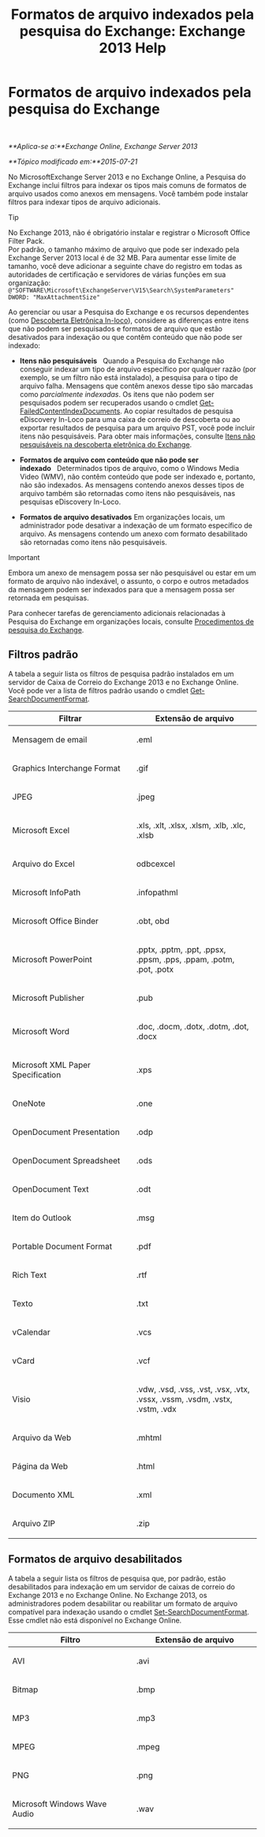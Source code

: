﻿---
title: 'Formatos de arquivo indexados pela pesquisa do Exchange: Exchange 2013 Help'
TOCTitle: Formatos de arquivo indexados pela pesquisa do Exchange
ms:assetid: e5110ac1-28e1-4554-acc3-85d08c997bc5
ms:mtpsurl: https://technet.microsoft.com/pt-br/library/Ee633485(v=EXCHG.150)
ms:contentKeyID: 52058883
ms.date: 05/22/2018
mtps_version: v=EXCHG.150
ms.translationtype: MT
---

# Formatos de arquivo indexados pela pesquisa do Exchange

 

_**Aplica-se a:**Exchange Online, Exchange Server 2013_

_**Tópico modificado em:**2015-07-21_

No MicrosoftExchange Server 2013 e no Exchange Online, a Pesquisa do Exchange inclui filtros para indexar os tipos mais comuns de formatos de arquivo usados como anexos em mensagens. Você também pode instalar filtros para indexar tipos de arquivo adicionais.


> [!TIP]
> No Exchange 2013, não é obrigatório instalar e registrar o Microsoft Office Filter Pack.<BR>Por padrão, o tamanho máximo de arquivo que pode ser indexado pela Exchange Server 2013 local é de 32 MB. Para aumentar esse limite de tamanho, você deve adicionar a seguinte chave do registro em todas as autoridades de certificação e servidores de várias funções em sua organização:<BR><CODE>@"SOFTWARE\Microsoft\ExchangeServer\V15\Search\SystemParameters" DWORD: "MaxAttachmentSize"</CODE>



Ao gerenciar ou usar a Pesquisa do Exchange e os recursos dependentes (como [Descoberta Eletrônica In-loco](in-place-ediscovery-exchange-2013-help.md)), considere as diferenças entre itens que não podem ser pesquisados e formatos de arquivo que estão desativados para indexação ou que contêm conteúdo que não pode ser indexado:

  - **Itens não pesquisáveis**   Quando a Pesquisa do Exchange não conseguir indexar um tipo de arquivo específico por qualquer razão (por exemplo, se um filtro não está instalado), a pesquisa para o tipo de arquivo falha. Mensagens que contêm anexos desse tipo são marcadas como *parcialmente indexadas*. Os itens que não podem ser pesquisados podem ser recuperados usando o cmdlet [Get-FailedContentIndexDocuments](https://technet.microsoft.com/pt-br/library/dd351154\(v=exchg.150\)). Ao copiar resultados de pesquisa eDiscovery In-Loco para uma caixa de correio de descoberta ou ao exportar resultados de pesquisa para um arquivo PST, você pode incluir itens não pesquisáveis. Para obter mais informações, consulte [Itens não pesquisáveis na descoberta eletrônica do Exchange](unsearchable-items-in-exchange-ediscovery-exchange-2013-help.md).

  - **Formatos de arquivo com conteúdo que não pode ser indexado**   Determinados tipos de arquivo, como o Windows Media Video (WMV), não contêm conteúdo que pode ser indexado e, portanto, não são indexados. As mensagens contendo anexos desses tipos de arquivo também são retornadas como itens não pesquisáveis, nas pesquisas eDiscovery In-Loco.

  - **Formatos de arquivo desativados** Em organizações locais, um administrador pode desativar a indexação de um formato específico de arquivo. As mensagens contendo um anexo com formato desabilitado são retornadas como itens não pesquisáveis.


> [!IMPORTANT]
> Embora um anexo de mensagem possa ser não pesquisável ou estar em um formato de arquivo não indexável, o assunto, o corpo e outros metadados da mensagem podem ser indexados para que a mensagem possa ser retornada em pesquisas.



Para conhecer tarefas de gerenciamento adicionais relacionadas à Pesquisa do Exchange em organizações locais, consulte [Procedimentos de pesquisa do Exchange](exchange-search-procedures-exchange-2013-help.md).

## Filtros padrão

A tabela a seguir lista os filtros de pesquisa padrão instalados em um servidor de Caixa de Correio do Exchange 2013 e no Exchange Online. Você pode ver a lista de filtros padrão usando o cmdlet [Get-SearchDocumentFormat](https://technet.microsoft.com/pt-br/library/jj873755\(v=exchg.150\)).


<table>
<colgroup>
<col style="width: 50%" />
<col style="width: 50%" />
</colgroup>
<thead>
<tr class="header">
<th>Filtrar</th>
<th>Extensão de arquivo</th>
</tr>
</thead>
<tbody>
<tr class="odd">
<td><p>Mensagem de email</p></td>
<td><p>.eml</p></td>
</tr>
<tr class="even">
<td><p>Graphics Interchange Format</p></td>
<td><p>.gif</p></td>
</tr>
<tr class="odd">
<td><p>JPEG</p></td>
<td><p>.jpeg</p></td>
</tr>
<tr class="even">
<td><p>Microsoft Excel</p></td>
<td><p>.xls, .xlt, .xlsx, .xlsm, .xlb, .xlc, .xlsb</p></td>
</tr>
<tr class="odd">
<td><p>Arquivo do Excel</p></td>
<td><p>odbcexcel</p></td>
</tr>
<tr class="even">
<td><p>Microsoft InfoPath</p></td>
<td><p>.infopathml</p></td>
</tr>
<tr class="odd">
<td><p>Microsoft Office Binder</p></td>
<td><p>.obt, obd</p></td>
</tr>
<tr class="even">
<td><p>Microsoft PowerPoint</p></td>
<td><p>.pptx, .pptm, .ppt, .ppsx, .ppsm, .pps, .ppam, .potm, .pot, .potx</p></td>
</tr>
<tr class="odd">
<td><p>Microsoft Publisher</p></td>
<td><p>.pub</p></td>
</tr>
<tr class="even">
<td><p>Microsoft Word</p></td>
<td><p>.doc, .docm, .dotx, .dotm, .dot, .docx</p></td>
</tr>
<tr class="odd">
<td><p>Microsoft XML Paper Specification</p></td>
<td><p>.xps</p></td>
</tr>
<tr class="even">
<td><p>OneNote</p></td>
<td><p>.one</p></td>
</tr>
<tr class="odd">
<td><p>OpenDocument Presentation</p></td>
<td><p>.odp</p></td>
</tr>
<tr class="even">
<td><p>OpenDocument Spreadsheet</p></td>
<td><p>.ods</p></td>
</tr>
<tr class="odd">
<td><p>OpenDocument Text</p></td>
<td><p>.odt</p></td>
</tr>
<tr class="even">
<td><p>Item do Outlook</p></td>
<td><p>.msg</p></td>
</tr>
<tr class="odd">
<td><p>Portable Document Format</p></td>
<td><p>.pdf</p></td>
</tr>
<tr class="even">
<td><p>Rich Text</p></td>
<td><p>.rtf</p></td>
</tr>
<tr class="odd">
<td><p>Texto</p></td>
<td><p>.txt</p></td>
</tr>
<tr class="even">
<td><p>vCalendar</p></td>
<td><p>.vcs</p></td>
</tr>
<tr class="odd">
<td><p>vCard</p></td>
<td><p>.vcf</p></td>
</tr>
<tr class="even">
<td><p>Visio</p></td>
<td><p>.vdw, .vsd, .vss, .vst, .vsx, .vtx, .vssx, .vssm, .vsdm, .vstx, .vstm, .vdx</p></td>
</tr>
<tr class="odd">
<td><p>Arquivo da Web</p></td>
<td><p>.mhtml</p></td>
</tr>
<tr class="even">
<td><p>Página da Web</p></td>
<td><p>.html</p></td>
</tr>
<tr class="odd">
<td><p>Documento XML</p></td>
<td><p>.xml</p></td>
</tr>
<tr class="even">
<td><p>Arquivo ZIP</p></td>
<td><p>.zip</p></td>
</tr>
</tbody>
</table>


## Formatos de arquivo desabilitados

A tabela a seguir lista os filtros de pesquisa que, por padrão, estão desabilitados para indexação em um servidor de caixas de correio do Exchange 2013 e no Exchange Online. No Exchange 2013, os administradores podem desabilitar ou reabilitar um formato de arquivo compatível para indexação usando o cmdlet [Set-SearchDocumentFormat](https://technet.microsoft.com/pt-br/library/jj873756\(v=exchg.150\)). Esse cmdlet não está disponível no Exchange Online.


<table>
<colgroup>
<col style="width: 50%" />
<col style="width: 50%" />
</colgroup>
<thead>
<tr class="header">
<th>Filtro</th>
<th>Extensão de arquivo</th>
</tr>
</thead>
<tbody>
<tr class="odd">
<td><p>AVI</p></td>
<td><p>.avi</p></td>
</tr>
<tr class="even">
<td><p>Bitmap</p></td>
<td><p>.bmp</p></td>
</tr>
<tr class="odd">
<td><p>MP3</p></td>
<td><p>.mp3</p></td>
</tr>
<tr class="even">
<td><p>MPEG</p></td>
<td><p>.mpeg</p></td>
</tr>
<tr class="odd">
<td><p>PNG</p></td>
<td><p>.png</p></td>
</tr>
<tr class="even">
<td><p>Microsoft Windows Wave Audio</p></td>
<td><p>.wav</p></td>
</tr>
</tbody>
</table>

